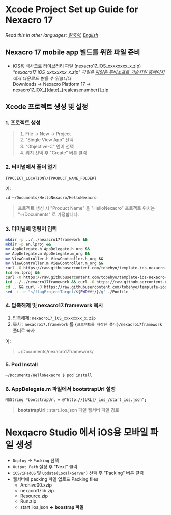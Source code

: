 # Xcode Project Set up Guide for Nexacro 17
*Read this in other languages:  [한국어](README.md), [English](README.en.md)*
## Nexacro 17 mobile app 빌드를 위한 파일 준비
- iOS용 넥사크로 라이브러리 파일 (nexacro17_iOS_xxxxxxxx_x.zip)
 *"nexacro17_iOS_xxxxxxxx_x.zip" 파일은 [파일은 투비소프트 기술지원 홈페이지](http://support.tobesoft.co.kr)에서 다운로드 받을 수 있습니다*  
 Downloads &rarr; Nexacro Platform 17 &rarr; nexacro17_iOX_[{date}_{realeasenumber}].zip  
 
## Xcode 프로젝트 생성 및 설정
### 1. 프로젝트 생성
> 1. File &rarr; New &rarr; Project
> 2. "Single View App" 선택
> 3. "Objective-C" 언어 선택
> 4. 위치 선택 후 "Create" 버튼 클릭

### 2. 터미널에서 폴더 열기
```
{PROJECT_LOCATION}/{PRODUCT_NAME_FOLDER}
```
예:  
```
cd ~/Documents/HelloNexacro/HelloNexacro
```

>프로젝트 생성 시 "Product Name" 을 "HelloNexacro"
>프로젝트 위치는 "~/Documents" 로 가정합니다.

### 3. 터미널에 명령어 입력

```bash
mkdir -p ../../nexacro17framework &&
mkdir -p en.lproj &&
mv AppDelegate.h AppDelegate.h_org && 
mv AppDelegate.m AppDelegate.m_org &&
mv ViewController.h ViewController.h_org &&
mv ViewController.m ViewController.m_org &&
curl -O https://raw.githubusercontent.com/tobehyo/template-ios-nexacro-setting/master/AppDelegate.h -O https://raw.githubusercontent.com/tobehyo/template-ios-nexacro-setting/master/AppDelegate.m -O https://raw.githubusercontent.com/tobehyo/template-ios-nexacro-setting/master/ViewController.h -O https://raw.githubusercontent.com/tobehyo/template-ios-nexacro-setting/master/ViewController.m &&  
(cd en.lproj && 
curl -O https://raw.githubusercontent.com/tobehyo/template-ios-nexacro-setting/master/en.lproj/Localizable.strings) && 
(cd ../../nexacro17framework && curl -O https://raw.githubusercontent.com/tobehyo/template-ios-nexacro-setting/master/nexacro17framework.podspec) && 
cd .. && curl -O https://raw.githubusercontent.com/tobehyo/template-ios-nexacro-setting/master/Podfile &&  
sed -i -e "s/flagProjectTarget/${PWD##*/}/g" ./Podfile 
```

### 4. 압축해제 및 nexacro17.framework 복사
1. 압축해제: `nexacro17_iOS_xxxxxxxx_x.zip`
2. 복사 : `nexacro17.framework` 를 `{프로젝트를 저장한 폴더}/nexacro17framework` 폴더로 복사

예:
> ~/Documents/nexacro17framework/

### 5. Pod Install
```bash
~/Documents/HelloNexacro $ pod install
```
### 6. AppDelegate.m 파일에서 bootstrapUrl 설정
```objc
NSString *bootstrapUrl = @"http://[URL]/_ios_/start_ios.json";
```
> **bootstrapUrl** : start_ios.json 파일 웹서버 파일 경로

# Nexqacro Studio 에서 iOS용 모바일 파일 생성
- `Deploy` &rarr; `Packing` 선택
- `Output Path` 설정 후 "Next" 클릭
- `iOS/iPadOS` 및 `Update(Local+Server)` 선택 후 "Packing" 버튼 클릭
- 웹서버에 packing 파일 업로드
    Packing files
    - Archive00.xzip 
    - nexacro17lib.zip 
    - Resource.zip
    - Run.zip 
    - start_ios.json **&larr; boostrap 파일**  